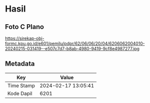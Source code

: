 # Hasil

## Foto C Plano

https://sirekap-obj-formc.kpu.go.id/e601/pemilu/pdpr/62/06/06/20/04/6206062004010-20240215-031419--e507c7d7-b8ab-4980-9419-9cf8e4987277.jpg


## Metadata

| Key        | Value               |
| ---------- | ------------------- |
| Time Stamp | 2024-02-17 13:05:41 |
| Kode Dapil | 6201                |



